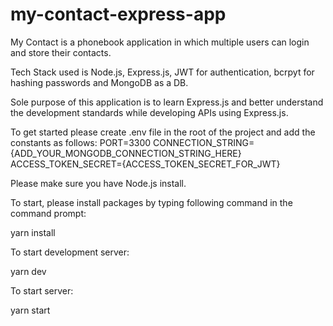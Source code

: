 # my-contact-express-app

My Contact is a phonebook application in which multiple users can login and store their contacts. 

Tech Stack used is Node.js, Express.js, JWT for authentication, bcrpyt for hashing passwords and MongoDB as a DB.

Sole purpose of this application is to learn Express.js and better understand the development standards while developing APIs using Express.js.

To get started please create .env file in the root of the project and add the constants as follows:
PORT=3300
CONNECTION_STRING={ADD_YOUR_MONGODB_CONNECTION_STRING_HERE}
ACCESS_TOKEN_SECRET={ACCESS_TOKEN_SECRET_FOR_JWT}

Please make sure you have Node.js install.

To start, please install packages by typing following command in the command prompt:

yarn install

To start development server:

yarn dev

To start server:

yarn start


